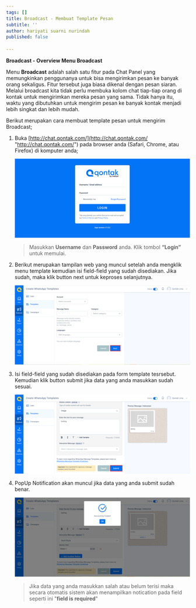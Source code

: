 ```yaml
---
tags: []
title: Broadcast - Membuat Template Pesan
subtitle: ''
author: hariyati suarni nurindah
published: false

---
```

**Broadcast - Overview Menu Broadcast**

Menu **Broadcast** adalah salah satu fitur pada Chat Panel yang memungkinkan penggunanya untuk bisa mengirimkan pesan ke banyak orang sekaligus. Fitur tersebut juga biasa dikenal dengan pesan siaran. Melalui broadcast kita tidak perlu membuka kolom chat tiap-tiap orang di kontak untuk mengirimkan mereka pesan yang sama. Tidak hanya itu, waktu yang dibutuhkan untuk mengirim pesan ke banyak kontak menjadi lebih singkat dan lebih mudah.

Berikut merupakan cara membuat template pesan untuk mengirim Broadcast;

1. Buka [http://chat.qontak.com/](http://chat.qontak.com/ "http://chat.qontak.com/") pada browser anda (Safari, Chrome, atau Firefox) di komputer anda;

   ![](/uploads/login-qontak-c.png)

   > Masukkan **Username** dan **Password** anda. Klik tombol **“Login”** untuk memulai.
2. Berikut merupakan tampilan web yang muncul setelah anda mengklik menu template kemudian isi field-field yang sudah disediakan. Jika sudah, maka klik button next untuk keproses selanjutnya.

   ![](/uploads/listtemplate1-1.PNG)
3. Isi field-field yang sudah disediakan pada form template tesrsebut. Kemudian klik button submit jika data yang anda masukkan sudah sesuai.

   ![](/uploads/listtemplate2.PNG)
4. PopUp Notification akan muncul jika data yang anda submit sudah benar.

   ![](/uploads/listtemplate3.PNG)

   > Jika data yang anda masukkan salah atau belum terisi maka secara otomatis sistem akan menampilkan notication pada field seperti ini "**field is required**"